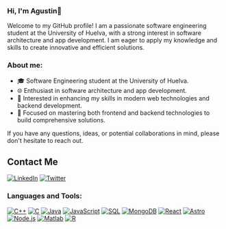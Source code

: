 ### Hi, I'm Agustin👋

Welcome to my GitHub profile! I am a passionate software engineering student at the University of Huelva, with a strong interest in software architecture and app development. I am eager to apply my knowledge and skills to create innovative and efficient solutions.

### About me:
- 🎓 Software Engineering student at the University of Huelva.
- 🌐 Enthusiast in software architecture and app development.
- 👀 Interested in enhancing my skills in modern web technologies and backend development.
- 🚀 Focused on mastering both frontend and backend technologies to build comprehensive solutions.

If you have any questions, ideas, or potential collaborations in mind, please don't hesitate to reach out.

## Contact Me
[![LinkedIn](https://img.shields.io/badge/-Agustin%20Rodriguez%20Aguilar-blue?style=flat-square&logo=Linkedin&logoColor=white&link=https://www.linkedin.com/in/agustin-rodriguez-aguilar/)](https://www.linkedin.com/in/agustin-rodriguez-aguilar/)
[![Twitter](https://img.shields.io/badge/-CodesInfinity-1DA1F2?style=flat-square&logo=Twitter&logoColor=white&link=https://twitter.com/CodesInfinity)](https://twitter.com/CodesInfinity)

### Languages and Tools:
[![C++](https://img.shields.io/badge/-C++-00599C?style=flat&logo=c%2B%2B&logoColor=white&link=https://github.com/CodesInfinity)](https://github.com/CodesInfinity)
[![C](https://img.shields.io/badge/-C-A8B9CC?style=flat&logo=c&logoColor=white&link=https://github.com/CodesInfinity)](https://github.com/CodesInfinity)
[![Java](https://img.shields.io/badge/-Java-007396?style=flat&logo=java&logoColor=white&link=https://github.com/CodesInfinity)](https://github.com/CodesInfinity)
[![JavaScript](https://img.shields.io/badge/-JavaScript-F7DF1E?style=flat&logo=javascript&logoColor=white&link=https://github.com/CodesInfinity)](https://github.com/CodesInfinity)
[![SQL](https://img.shields.io/badge/-SQL-4479A1?style=flat&logo=sql&logoColor=white&link=https://github.com/CodesInfinity)](https://github.com/CodesInfinity)
[![MongoDB](https://img.shields.io/badge/-MongoDB-47A248?style=flat&logo=mongodb&logoColor=white&link=https://github.com/CodesInfinity)](https://github.com/CodesInfinity)
[![React](https://img.shields.io/badge/-React-61DAFB?style=flat&logo=react&logoColor=white&link=https://github.com/CodesInfinity)](https://github.com/CodesInfinity)
[![Astro](https://img.shields.io/badge/-Astro-FF5A03?style=flat&logo=astro&logoColor=white&link=https://github.com/CodesInfinity)](https://github.com/CodesInfinity)
[![Node.js](https://img.shields.io/badge/-Node.js-339933?style=flat&logo=node.js&logoColor=white&link=https://github.com/CodesInfinity)](https://github.com/CodesInfinity)
[![Matlab](https://img.shields.io/badge/-Matlab-0076A8?style=flat&logo=matlab&logoColor=white&link=https://github.com/CodesInfinity)](https://github.com/CodesInfinity)
[![R](https://img.shields.io/badge/-R-276DC3?style=flat&logo=r&logoColor=white&link=https://github.com/CodesInfinity)](https://github.com/CodesInfinity)


<!--
**CodesInfinity/CodesInfinity** is a ✨ _special_ ✨ repository because its `README.md` (this file) appears on your GitHub profile.

Here are some ideas to get you started:

- 🔭 I’m currently working on ...
- 🌱 I’m currently learning ...
- 👯 I’m looking to collaborate on ...
- 🤔 I’m looking for help with ...
- 💬 Ask me about ...
- 📫 How to reach me: ...
- 😄 Pronouns: ...
- ⚡ Fun fact: ...
-->
